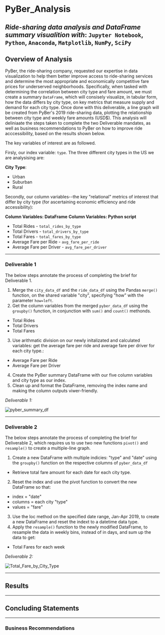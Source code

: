 # PyBer_Analysis
*Ride-sharing data analysis and DataFrame summary visualition with*: `Jupyter Notebook`, `Python`, `Anaconda`, `Matplotlib`, `NumPy`, `SciPy`
---
## Overview of Analysis
PyBer, the ride-sharing company, requested our expertise in data visualization to help them better improve access to ride-sharing services and determine the most appropriate and economically competitive fare prices for underserved neighborhoods. Specifically, when tasked with determining the correlation between city type and fare amount,  we must create a summary `DataFrame`, which will consisely visualize, in tabular form, how the data differs by city type, on key metrics that measure supply and demand for each city type. Once done with this deliverable, a line graph will be created from PyBer's 2019 ride-sharing data, plotting the relationship between city type and weekly fare amounts (USD$). This analysis will deliniaate the steps taken to complete the two Deliverable mandates, as well as business recommendations to PyBer on how to improve ride acccessibility, based on the results shown below. 

The key variables of interest are as followed. 

Firsly, our index variable: `type`. The three different city types in the US we are analysising are:

  __City Type__:
  - Urban
  - Suburban
  - Rural

Secondly, our column variables--the key "relational" metrics of interest that differ by city type (for ascertaining economic efficiency and ride accessibility):

  __Column Variables: DataFrame__         __Column Variables: Python script__
  - Total Rides                             - `total_rides_by_type`
  - Total Drivers                           - `total_drivers_by_type`
  - Total Fares                             - `total_fares_by_type`
  - Average Fare per Ride                   - `avg_fare_per_ride`
  - Average Fare per Driver                 - `avg_fare_per_driver`

---
### Deliverable 1
The below steps annotate the process of completing the brief for Deliverable 1.
1) Merge the `city_data_df` and the `ride_data_df` using the Pandas `merge()` function, on the shared variable "city", specifying "how" with the parameter `how=left`.
2) Get the column variables from the merged `pyber_data_df` using the `groupby()` function, in conjunction with `sum()` and `count()` methonds.
 - Total Rides
 - Total Drivers
 - Total Fares
3) Use arithmatic division  on our newly initalizated and calculated variables: get the average fare per ride and average fare per driver for each city type.:
 - Average Fare per Ride
 - Average Fare per Driver
4) Create the PyBer summary DataFrame with our five column variables and city type as our index.
5) Clean up and format the DataFrame, removing the index name and making the column outputs viwer-friendly.

*Deliverable 1:*

![pyber_summary_df](https://user-images.githubusercontent.com/77628698/111909494-eaab6b80-8a33-11eb-8c5f-6b81883a993a.png)


---
### Deliverable 2 
The below steps annotate the process of completing the brief for Deliverable 2, which requires us to use two new functions `pivot()` and `resample()` to create a multiple-line graph.
1) Create a new DataFrame with multiple indicies: "type" and "date" using the `groupby()` function on the respective columns of `pyber_data_df`
  - Retrieve total fare amount for each date for each city type.
2) Reset the index and use the pivot function to convert the new DataFrame so that:
 - index = "date"
 - columns = each city "type"
 - values = "fare"
3) Use the loc method on the specified date range, Jan-Apr 2019, to create a new DataFrame and reset the indext to a datetime data type.
4) Apply the `resample()` function to the newly modified DataFrame, to resample the data in weekly bins, instead of in days, and sum up the data to get:
- Total Fares for each week

*Deliverable 2:*

![Total_Fare_by_City_Type](https://user-images.githubusercontent.com/77628698/111909574-39590580-8a34-11eb-9fb3-e2b817ad5305.png)

---
## Results



---
## Concluding Statements



---
### Business Recommendations 




